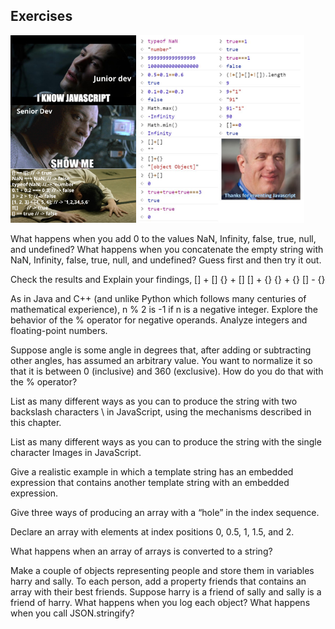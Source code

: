 ## Exercises

<img src="../images/neojs.jpg" alt="drawing" style="height:300px;"/>
<img src="../images/thanksjs.jpg" alt="drawing" style="height:300px;"/>



What happens when you add 0 to the values NaN, Infinity, false, true, null, and undefined? What happens when you concatenate the empty string with NaN, Infinity, false, true, null, and undefined? Guess first and then try it out.

Check the results and Explain your findings,
[] + []
{} + []
[] + {}
{} + {}
[] - {}

As in Java and C++ (and unlike Python which follows many centuries of mathematical experience), n % 2 is -1 if n is a negative integer. Explore the behavior of the % operator for negative operands. Analyze integers and floating-point numbers.

Suppose angle is some angle in degrees that, after adding or subtracting other angles, has assumed an arbitrary value. You want to normalize it so that it is between 0 (inclusive) and 360 (exclusive). How do you do that with the % operator?

List as many different ways as you can to produce the string with two backslash characters \\ in JavaScript, using the mechanisms described in this chapter.

List as many different ways as you can to produce the string with the single character Images in JavaScript.

Give a realistic example in which a template string has an embedded expression that contains another template string with an embedded expression.

Give three ways of producing an array with a “hole” in the index sequence.

Declare an array with elements at index positions 0, 0.5, 1, 1.5, and 2.

What happens when an array of arrays is converted to a string?

Make a couple of objects representing people and store them in variables harry and sally. To each person, add a property friends that contains an array with their best friends. Suppose harry is a friend of sally and sally is a friend of harry. What happens when you log each object? What happens when you call JSON.stringify?